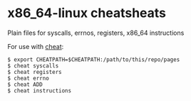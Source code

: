 # x86_64-linux cheatsheats

Plain files for syscalls, errnos, registers, x86_64 instructions

For use with [cheat](https://github.com/chrisallenlane/cheat):

```console
$ export CHEATPATH=$CHEATPATH:/path/to/this/repo/pages
$ cheat syscalls
$ cheat registers
$ cheat errno
$ cheat ADD
$ cheat instructions
```
